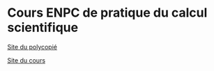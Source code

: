 # Cours ENPC de pratique du calcul scientifique

[Site du polycopié](https://urbain.vaes.uk/teaching/2023-cs/)

[Site du cours](https://jfbarthelemy.github.io/Cours_ENPC_pratique_calcul_scientifique/)
